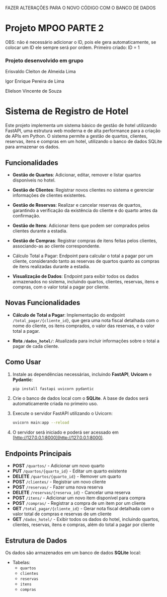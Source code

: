 FAZER ALTERAÇÕES PARA O NOVO CÓDIGO COM O BANCO DE DADOS
# Projeto MPOO PARTE 2

OBS: não é necessário adicionar o ID, pois ele gera automaticamente, se colocar um ID ele sempre será por ordem.
Primeiro criado: ID = 1

### Projeto desenvolvido em grupo
Erisvaldo Cleiton de Almeida Lima

Igor Enrique Pereira de Lima

Elielson Vincente de Souza

# Sistema de Registro de Hotel

Este projeto implementa um sistema básico de gestão de hotel utilizando FastAPI, uma estrutura web moderna e de alta performance para a criação de APIs em Python. O sistema permite a gestão de quartos, clientes, reservas, itens e compras em um hotel, utilizando o banco de dados SQLite para armazenar os dados.

## Funcionalidades
- **Gestão de Quartos**: Adicionar, editar, remover e listar quartos disponíveis no hotel.

- **Gestão de Clientes**: Registrar novos clientes no sistema e gerenciar informações de clientes existentes.

- **Gestão de Reservas**: Realizar e cancelar reservas de quartos, garantindo a verificação da existência do cliente e do quarto antes da confirmação.

- **Gestão de Itens**: Adicionar itens que podem ser comprados pelos clientes durante a estadia.

- **Gestão de Compras**: Registrar compras de itens feitas pelos clientes, associando-as ao cliente correspondente.

- Cálculo Total a Pagar: Endpoint para calcular o total a pagar por um cliente, considerando tanto as reservas de quartos quanto as compras de itens realizadas durante a estadia.

- **Visualização de Dados**: Endpoint para exibir todos os dados armazenados no sistema, incluindo quartos, clientes, reservas, itens e compras, com o valor total a pagar por cliente.

## Novas Funcionalidades
- **Cálculo de Total a Pagar**: Implementação do endpoint `/total_pagar/{cliente_id}`, que gera uma nota fiscal detalhada com o nome do cliente, os itens comprados, o valor das reservas, e o valor total a pagar.

- **Rota `/dados_hotel/`**: Atualizada para incluir informações sobre o total a pagar de cada cliente.

## Como Usar

1. Instale as dependências necessárias, incluindo **FastAPI**, **Uvicorn** e **Pydantic**:

    ```bash
    pip install fastapi uvicorn pydantic
    ```

2. Crie o banco de dados local com o **SQLite**. A base de dados será automaticamente criada no primeiro uso.

3. Execute o servidor FastAPI utilizando o Uvicorn:

    ```bash
    uvicorn main:app --reload
    ```

4. O servidor será iniciado e poderá ser acessado em [http://127.0.0.1:8000](http://127.0.0.1:8000).

## Endpoints Principais
- **POST** `/quartos/` - Adicionar um novo quarto
- **PUT** `/quartos/{quarto_id}` - Editar um quarto existente
- **DELETE** `/quartos/{quarto_id}` - Remover um quarto
- **POST** `/clientes/` - Registrar um novo cliente
- **POST** `/reservas/` - Fazer uma nova reserva
- **DELETE** `/reservas/{reserva_id}` - Cancelar uma reserva
- **POST** `/itens/` - Adicionar um novo item disponível para compra
- **POST** `/compras/` - Registrar a compra de um item por um cliente
- **GET** `/total_pagar/{cliente_id}` - Gerar nota fiscal detalhada com o valor total de compras e reservas de um cliente
- **GET** `/dados_hotel/` - Exibir todos os dados do hotel, incluindo quartos, clientes, reservas, itens e compras, além do total a pagar por cliente

## Estrutura de Dados

Os dados são armazenados em um banco de dados **SQLite** local:

- Tabelas:
  - `quartos`
  - `clientes`
  - `reservas`
  - `itens`
  - `compras`